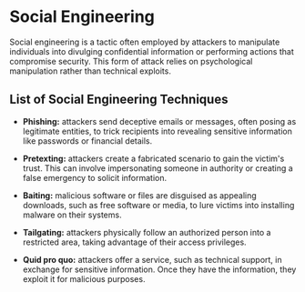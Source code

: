 # Social Engineering

Social engineering is a tactic often employed by attackers to manipulate individuals into divulging confidential information or performing actions that compromise security. This form of attack relies on psychological manipulation rather than technical exploits.

## List of Social Engineering Techniques

- **Phishing:** attackers send deceptive emails or messages, often posing as legitimate entities, to trick recipients into revealing sensitive information like passwords or financial details.

- **Pretexting:** attackers create a fabricated scenario to gain the victim's trust. This can involve impersonating someone in authority or creating a false emergency to solicit information.

- **Baiting:** malicious software or files are disguised as appealing downloads, such as free software or media, to lure victims into installing malware on their systems.

- **Tailgating:** attackers physically follow an authorized person into a restricted area, taking advantage of their access privileges.

- **Quid pro quo:** attackers offer a service, such as technical support, in exchange for sensitive information. Once they have the information, they exploit it for malicious purposes.